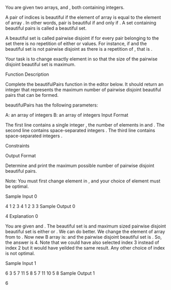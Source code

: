 You are given two arrays,  and , both containing  integers.

A pair of indices  is beautiful if the  element of array  is equal to the  element of array . In other words, pair  is beautiful if and only if . A set containing beautiful pairs is called a beautiful set.

A beautiful set is called pairwise disjoint if for every pair  belonging to the set there is no repetition of either  or  values. For instance, if  and  the beautiful set  is not pairwise disjoint as there is a repetition of , that is .

Your task is to change exactly  element in  so that the size of the pairwise disjoint beautiful set is maximum.

Function Description

Complete the beautifulPairs function in the editor below. It should return an integer that represents the maximum number of pairwise disjoint beautiful pairs that can be formed.

beautifulPairs has the following parameters:

A: an array of integers
B: an array of integers
Input Format

The first line contains a single integer , the number of elements in  and .
The second line contains  space-separated integers .
The third line contains  space-separated integers .

Constraints

Output Format

Determine and print the maximum possible number of pairwise disjoint beautiful pairs.

Note: You must first change  element in , and your choice of element must be optimal.

Sample Input 0

4
1 2 3 4
1 2 3 3
Sample Output 0

4
Explanation 0

You are given  and .
The beautiful set is  and maximum sized pairwise disjoint beautiful set is either  or .
We can do better. We change the  element of array  from  to . Now new B array is:  and the pairwise disjoint beautiful set is . So, the answer is 4.
Note that we could have also selected index 3 instead of index 2 but it would have yeilded the same result. Any other choice of index is not optimal.

Sample Input 1

6
3 5 7 11 5 8
5 7 11 10 5 8
Sample Output 1

6
